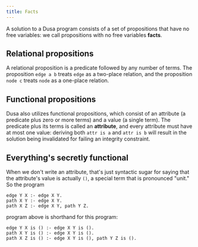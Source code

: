 ```yaml
---
title: Facts
---
```


A solution to a Dusa program consists of a set of propositions that have no free
variables: we call propositions with no free variables **facts**.

## Relational propositions

A relational proposition is a predicate followed by any number of terms. The
proposition `edge a b` treats `edge` as a two-place relation, and the proposition
`node c` treats `node` as a one-place relation.

## Functional propositions

Dusa also utilizes functional propositions, which consist of an attribute (a predicate
plus zero or more terms) and a value (a single term). The predicate plus its terms is
called an **attribute**, and every attribute must have at most one value: deriving
both `attr is a` and `attr is b` will result in the solution being invalidated for
failing an integrity constraint.

## Everything's secretly functional

When we don't write an attribute, that's just syntactic sugar for saying that the
attribute's value is actually `()`, a special term that is pronounced "unit." So the
program

    edge Y X :- edge X Y.
    path X Y :- edge X Y.
    path X Z :- edge X Y, path Y Z.

program above is shorthand for this program:

    edge Y X is () :- edge X Y is ().
    path X Y is () :- edge X Y is ().
    path X Z is () :- edge X Y is (), path Y Z is ().
